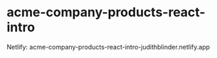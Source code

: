 # acme-company-products-react-intro

Netlify: acme-company-products-react-intro-judithblinder.netlify.app